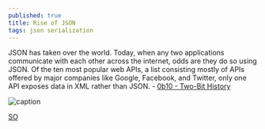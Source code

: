 ```yaml
---
published: true
title: Rise of JSON
tags: json serialization
---
```

JSON has taken over the world. Today, when any two applications communicate with each other across the internet, odds are they do so using JSON. 
Of the ten most popular web APIs, a list consisting mostly of APIs offered by major companies like Google, Facebook, and Twitter, only one API exposes data in XML rather than JSON. - [0b10 - Two-Bit History](https://twobithistory.org/2017/09/21/the-rise-and-rise-of-json.html)

![caption](https://twobithistory.org/images/json.svg)

[SO](https://news.ycombinator.com/item?id=17832936)

